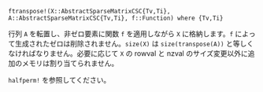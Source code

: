 ```
ftranspose!(X::AbstractSparseMatrixCSC{Tv,Ti}, A::AbstractSparseMatrixCSC{Tv,Ti}, f::Function) where {Tv,Ti}
```

行列 `A` を転置し、非ゼロ要素に関数 `f` を適用しながら `X` に格納します。`f` によって生成されたゼロは削除されません。`size(X)` は `size(transpose(A))` と等しくなければなりません。必要に応じて `X` の rowval と nzval のサイズ変更以外に追加のメモリは割り当てられません。

`halfperm!` を参照してください。
